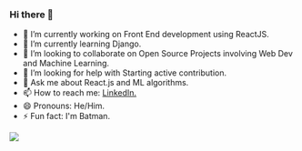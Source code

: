 ### Hi there 👋

- 🔭 I’m currently working on Front End development using ReactJS.
- 🌱 I’m currently learning Django.
- 👯 I’m looking to collaborate on Open Source Projects involving Web Dev and Machine Learning. 
- 🤔 I’m looking for help with Starting active contribution.
- 💬 Ask me about React.js and ML algorithms.
- 📫 How to reach me: <a href="https://www.linkedin.com/in/karan-mishra-1224681a2/">LinkedIn.</a>
- 😄 Pronouns: He/Him.
- ⚡ Fun fact: I'm Batman.

<img src="https://github-readme-stats.vercel.app/api/top-langs/?username=karan2704&theme=dark&layout=compact">
